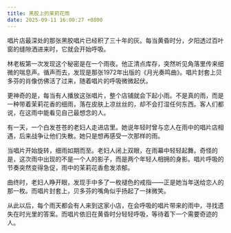 ```yaml
---
title: 黑胶上的茉莉花雨
date: 2025-09-11 16:00:27 +0800
---
```


唱片店最深处的那张黑胶唱片已经积了三十年的灰。每当黄昏时分，夕阳透过百叶窗的缝隙洒进来时，它就会开始呼吸。

林老板第一次发现这个秘密是在一个雨夜。他正清点库存，突然听见角落里传来细微的喘息声。循声而去，发现是那张1972年出版的《月光奏鸣曲》。唱片封套上贝多芬的肖像仿佛活了过来，随着唱片的呼吸微微起伏。

更神奇的是，每当有人播放这张唱片，整个店铺就会下起小雨。不是真的雨，而是一种带着茉莉花香的细雨，落在皮肤上凉丝丝的，却不会打湿任何东西。客人们都说，在这雨中能看见自己最想念的人。

有一天，一个白发苍苍的老妇人走进店里。她说年轻时曾与恋人在雨中的唱片店相遇，后来战争让他们失散。她只是想再感受一次那样的雨。

当唱片开始旋转，细雨如期而至。老妇人闭上双眼，在雨幕中轻轻起舞。奇怪的是，这次雨中出现的不是一个人的影子，而是两个年轻人相拥的身影。唱片呼吸的节奏突然变得急促，雨中的茉莉花香愈发浓郁。

曲终时，老妇人睁开眼，发现手中多了一枚褪色的戒指——正是她当年送给恋人的那一枚。而唱片封套上，贝多芬的嘴角似乎扬起了一抹微笑。

从此以后，每个雨天都会有人来到这家小店，在会呼吸的唱片带来的雨中，寻找遗失在时光里的答案。而唱片依旧在黄昏时分轻轻呼吸，等待着下一个需要奇迹的人。
